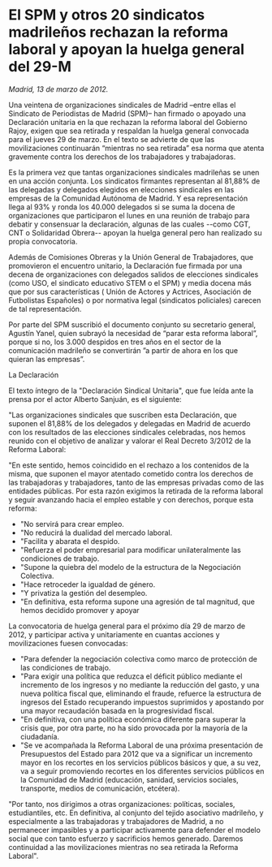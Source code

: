 # El SPM y otros 20 sindicatos madrileños rechazan la reforma laboral y apoyan la huelga general del 29-M

*Madrid, 13 de marzo de 2012.*

Una veintena de organizaciones sindicales de Madrid –entre ellas el Sindicato de Periodistas de Madrid (SPM)– han firmado o apoyado una Declaración unitaria en la que rechazan la reforma laboral del Gobierno Rajoy, exigen que sea retirada y respaldan la huelga general convocada para el jueves 29 de marzo. En el texto se advierte de que las movilizaciones continuarán “mientras no sea retirada” esa norma que atenta gravemente contra los derechos de los trabajadores y trabajadoras.

Es la primera vez que tantas organizaciones sindicales madrileñas se unen en una acción conjunta. Los sindicatos firmantes representan al 81,88% de las delegadas y delegados elegidos en elecciones sindicales en las empresas de la Comunidad Autónoma de Madrid. Y esa representación llega al 93% y ronda los 40.000 delegados si se suma la docena de organizaciones que participaron el lunes en una reunión de trabajo para debatir y consensuar la declaración, algunas de las cuales --como CGT, CNT o Solidaridad Obrera-- apoyan la huelga general pero han realizado su propia convocatoria.

Además de Comisiones Obreras y la Unión General de Trabajadores, que promovieron el encuentro unitario, la Declaración fue firmada por una decena de organizaciones con delegados salidos de elecciones sindicales (como USO, el sindicato educativo STEM o el SPM) y media docena más que por sus características ( Unión de Actores y Actrices, Asociación de Futbolistas Españoles) o por normativa legal (sindicatos policiales) carecen de tal representación.

Por parte del SPM suscribió el documento conjunto su secretario general, Agustín Yanel, quien subrayó la necesidad de “parar esta reforma laboral”, porque si no, los 3.000 despidos en tres años en el sector de la comunicación madrileño se convertirán ”a partir de ahora en los que quieran las empresas”.

La Declaración

El texto íntegro de la "Declaración Sindical Unitaria", que fue leída ante la prensa por el actor Alberto Sanjuán, es el siguiente:

"Las organizaciones sindicales que suscriben esta Declaración, que suponen el 81,88% de los delegados y delegadas en Madrid de acuerdo con los resultados de las elecciones sindicales celebradas, nos hemos reunido con el objetivo de analizar y valorar el Real Decreto 3/2012 de la Reforma Laboral:

"En este sentido, hemos coincidido en el rechazo a los contenidos de la misma, que suponen el mayor atentado cometido contra los derechos de las trabajadoras y trabajadores, tanto de las empresas privadas como de las entidades públicas. Por esta razón exigimos la retirada de la reforma laboral y seguir avanzando hacia el empleo estable y con derechos, porque esta reforma:

- "No servirá para crear empleo.
- "No reducirá la dualidad del mercado laboral.
- "Facilita y abarata el despido.
- "Refuerza el poder empresarial para modificar unilateralmente las condiciones de trabajo.
- "Supone la quiebra del modelo de la estructura de la Negociación Colectiva.
- "Hace retroceder la igualdad de género.
- "Y privatiza la gestión del desempleo.
- "En definitiva, esta reforma supone una agresión de tal magnitud, que hemos decidido promover y apoyar 

La convocatoria de huelga general para el próximo día 29 de marzo de 2012, y participar activa y unitariamente en cuantas acciones y movilizaciones fuesen convocadas:

- "Para defender la negociación colectiva como marco de protección de las condiciones de trabajo.
- "Para exigir una política que reduzca el déficit público mediante el incremento de los ingresos y no mediante la reducción del gasto, y una nueva política fiscal que, eliminando el fraude, refuerce la estructura de ingresos del Estado recuperando impuestos suprimidos y apostando por una mayor recaudación basada en la progresividad fiscal.
- "En definitiva, con una política económica diferente para superar la crisis que, por otra parte, no ha sido provocada por la mayoría de la ciudadanía.
- "Se ve acompañada la Reforma Laboral de una próxima presentación de Presupuestos del Estado para 2012 que va a significar un incremento mayor en los recortes en los servicios públicos básicos y que, a su vez, va a seguir promoviendo recortes en los diferentes servicios públicos en la Comunidad de Madrid (educación, sanidad, servicios sociales, transporte, medios de comunicación, etcétera).

"Por tanto, nos dirigimos a otras organizaciones: políticas, sociales, estudiantiles, etc. En definitiva, al conjunto del tejido asociativo madrileño, y especialmente a las trabajadoras y trabajadores de Madrid, a no permanecer impasibles y a participar activamente para defender el modelo social que con tanto esfuerzo y sacrificios hemos generado. Daremos continuidad a las movilizaciones mientras no sea retirada la Reforma Laboral".
